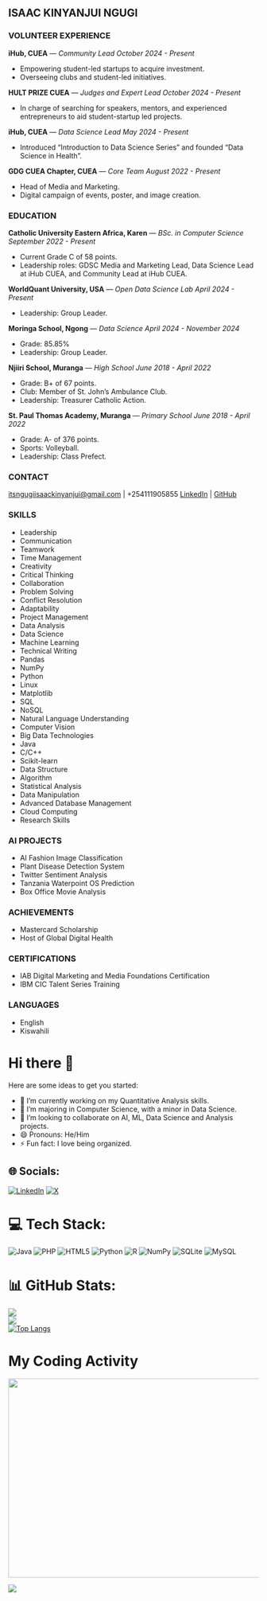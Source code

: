 ## ISAAC KINYANJUI NGUGI

### VOLUNTEER EXPERIENCE

**iHub, CUEA** — *Community Lead*
*October 2024 - Present*
- Empowering student-led startups to acquire investment.
- Overseeing clubs and student-led initiatives.

**HULT PRIZE CUEA** — *Judges and Expert Lead*
*October 2024 - Present*
- In charge of searching for speakers, mentors, and experienced entrepreneurs to aid student-startup led projects.

**iHub, CUEA** — *Data Science Lead*
*May 2024 - Present*
- Introduced “Introduction to Data Science Series” and founded “Data Science in Health”.

**GDG CUEA Chapter, CUEA** — *Core Team*
*August 2022 - Present*
- Head of Media and Marketing.
- Digital campaign of events, poster, and image creation.

### EDUCATION

**Catholic University Eastern Africa, Karen** — *BSc. in Computer Science*
*September 2022 - Present*
- Current Grade C of 58 points.
- Leadership roles: GDSC Media and Marketing Lead, Data Science Lead at iHub CUEA, and Community Lead at iHub CUEA.

**WorldQuant University, USA** — *Open Data Science Lab*
*April 2024 - Present*
- Leadership: Group Leader.

**Moringa School, Ngong** — *Data Science*
*April 2024 - November 2024*
- Grade: 85.85%
- Leadership: Group Leader.

**Njiiri School, Muranga** — *High School*
*June 2018 - April 2022*
- Grade: B+ of 67 points.
- Club: Member of St. John’s Ambulance Club.
- Leadership: Treasurer Catholic Action.

**St. Paul Thomas Academy, Muranga** — *Primary School*
*June 2018 - April 2022*
- Grade: A- of 376 points.
- Sports: Volleyball.
- Leadership: Class Prefect.

### CONTACT
itsngugiisaackinyanjui@gmail.com | +254111905855
[LinkedIn](https://www.linkedin.com/in/isaackngugi/) | [GitHub](https://github.com/iamisaackn)

### SKILLS
- Leadership
- Communication
- Teamwork
- Time Management
- Creativity
- Critical Thinking
- Collaboration
- Problem Solving
- Conflict Resolution
- Adaptability
- Project Management
- Data Analysis
- Data Science
- Machine Learning
- Technical Writing
- Pandas
- NumPy
- Python
- Linux
- Matplotlib
- SQL
- NoSQL
- Natural Language Understanding
- Computer Vision
- Big Data Technologies
- Java
- C/C++
- Scikit-learn
- Data Structure
- Algorithm
- Statistical Analysis
- Data Manipulation
- Advanced Database Management
- Cloud Computing
- Research Skills

### AI PROJECTS
- AI Fashion Image Classification
- Plant Disease Detection System
- Twitter Sentiment Analysis
- Tanzania Waterpoint OS Prediction
- Box Office Movie Analysis

### ACHIEVEMENTS
- Mastercard Scholarship
- Host of Global Digital Health

### CERTIFICATIONS
- IAB Digital Marketing and Media Foundations Certification
- IBM CIC Talent Series Training

### LANGUAGES
- English
- Kiswahili


# Hi there 👋

Here are some ideas to get you started:

- 🔭 I’m currently working on my Quantitative Analysis skills.
- 🌱 I’m majoring in Computer Science, with a minor in Data Science.
- 👯 I’m looking to collaborate on AI, ML, Data Science and Analysis projects.
- 😄 Pronouns: He/Him
- ⚡ Fun fact: I love being organized.


## 🌐 Socials:
[![LinkedIn](https://img.shields.io/badge/LinkedIn-%230077B5.svg?logo=linkedin&logoColor=white)](https://linkedin.com/in/isaackngugi)
[![X](https://img.shields.io/badge/X-black.svg?logo=X&logoColor=white)](https://x.com/_isaackn) 

# 💻 Tech Stack:
![Java](https://img.shields.io/badge/java-%23ED8B00.svg?style=for-the-badge&logo=openjdk&logoColor=white) 
![PHP](https://img.shields.io/badge/php-%23777BB4.svg?style=for-the-badge&logo=php&logoColor=white)
![HTML5](https://img.shields.io/badge/html5-%23E34F26.svg?style=for-the-badge&logo=html5&logoColor=white)
![Python](https://img.shields.io/badge/python-3670A0?style=for-the-badge&logo=python&logoColor=ffdd54)
![R](https://img.shields.io/badge/r-%23276DC3.svg?style=for-the-badge&logo=r&logoColor=white)
![NumPy](https://img.shields.io/badge/numpy-%23013243.svg?style=for-the-badge&logo=numpy&logoColor=white)
![SQLite](https://img.shields.io/badge/sqlite-%2307405e.svg?style=for-the-badge&logo=sqlite&logoColor=white)
![MySQL](https://img.shields.io/badge/mysql-%2300000f.svg?style=for-the-badge&logo=mysql&logoColor=white)

# 📊 GitHub Stats:
![](https://github-readme-stats.vercel.app/api?username=iamisaackn&theme=yeblu&hide_border=false&include_all_commits=true&count_private=true)<br/>
![](https://github-readme-streak-stats.herokuapp.com/?user=iamisaackn&theme=yeblu&hide_border=false)<br/>
[![Top Langs](https://github-readme-stats.vercel.app/api/top-langs/?username=iamisaackn&layout=compact&langs_count=6)](https://github.com/anuraghazra/github-readme-stats)

# My Coding Activity

<img src="https://wakatime.com/share/@iamisaackn/8de1adbb-4a8e-4d6e-8958-36d4b5595bf9.svg"  width="700" height="400">

[![](https://visitcount.itsvg.in/api?id=iamisaackn&icon=0&color=0)](https://visitcount.itsvg.in)
